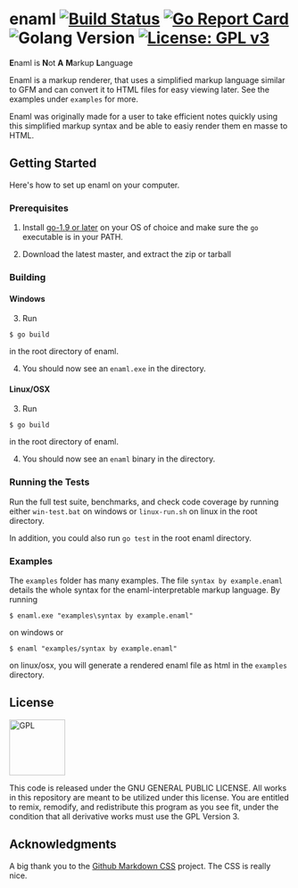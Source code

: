 # enaml [![Build Status](https://travis-ci.org/surrsurus/enaml.svg?branch=master)](https://travis-ci.org/surrsurus/enaml) [![Go Report Card](https://goreportcard.com/badge/github.com/surrsurus/enaml)](https://goreportcard.com/report/github.com/surrsurus/enaml) ![Golang Version](https://img.shields.io/badge/golang-v1.9-green.svg) [![License: GPL v3](https://img.shields.io/badge/License-GPL%20v3-blue.svg)](https://www.gnu.org/licenses/gpl-3.0) 

**E**naml is **N**ot **A** **M**arkup **L**anguage

<!-- <img align="center" src="https://github.com/surrsurus/enaml/blob/master/media/logo.png" alt="enaml" width=250> -->

Enaml is a markup renderer, that uses a simplified markup language similar to GFM and can convert it to HTML files for easy viewing later. See the examples under `examples` for more.

Enaml was originally made for a user to take efficient notes quickly using this simplified markup syntax and be able to easiy render them en masse to HTML. 

## Getting Started

Here's how to set up enaml on your computer.

### Prerequisites

1. Install [go-1.9 or later](https://golang.org/dl/) on your OS of choice and make sure the `go` executable is in your PATH.

2. Download the latest master, and extract the zip or tarball

### Building

#### Windows

3. Run 

```
$ go build
``` 

in the root directory of enaml.

4. You should now see an `enaml.exe` in the directory.

#### Linux/OSX

3. Run 

```
$ go build
``` 

in the root directory of enaml.

4. You should now see an `enaml` binary in the directory.

### Running the Tests

Run the full test suite, benchmarks, and check code coverage by running either `win-test.bat` on windows or `linux-run.sh` on linux in the root directory.

In addition, you could also run `go test` in the root enaml directory.

### Examples

The `examples` folder has many examples. The file `syntax by example.enaml` details the whole syntax for the enaml-interpretable markup language. By running 

```
$ enaml.exe "examples\syntax by example.enaml"
```

 on windows or 
 
 ```
 $ enaml "examples/syntax by example.enaml"
 ``` 
 
 on linux/osx, you will generate a rendered enaml file as html in the `examples` directory.

## License

<img align="center" src="https://licensebuttons.net/l/GPL/2.0/88x62.png" alt="GPL" width=100>

This code is released under the GNU GENERAL PUBLIC LICENSE. All works in this repository are meant to be utilized under this license. You are entitled to remix, remodify, and redistribute this program as you see fit, under the condition that all derivative works must use the GPL Version 3.

## Acknowledgments

A big thank you to the [Github Markdown CSS](https://github.com/sindresorhus/github-markdown-css) project. The CSS is really nice.
